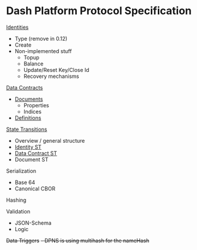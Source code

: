 # Dash Platform Protocol Specification

[Identities](doc/identity.md)
 - Type (remove in 0.12)
 - Create
 - Non-implemented stuff
	 - Topup
	 - Balance
	 - Update/Reset Key/Close Id
	 - Recovery mechanisms

[Data Contracts](doc/data-contract.md)
 - [Documents](doc/document.md#document-overview)
   - Properties
   - Indices
 - [Definitions](doc/document.md#definition-overview)

[State Transitions](doc/state-transition.md)
 - Overview / general structure
 - [Identity ST](doc/identity.md#identity-creation)
 - [Data Contract ST](doc/data-contract.md#data-contract-registration)
 - Document ST

Serialization
 - Base 64
 - Canonical CBOR

Hashing

Validation
 - JSON-Schema
 - Logic

~~Data Triggers~~
~~- DPNS is using multihash for the nameHash~~
